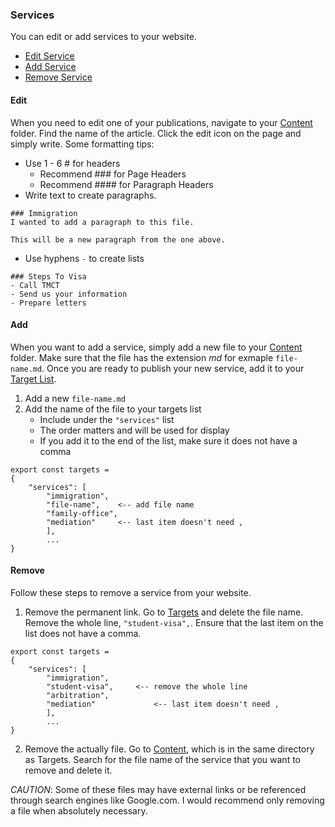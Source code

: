 ### Services
You can edit or add services to your website. 
- [Edit Service](#edit)
- [Add Service](#add)
- [Remove Service](#remove)


#### Edit
When you need to edit one of your publications, navigate to your [Content](../content/) folder. Find the name of the article. Click the edit icon on the page and simply write. Some formatting tips:
- Use 1 - 6 # for headers
	- Recommend ### for Page Headers
	- Recommend #### for Paragraph Headers
- Write text to create paragraphs.
```
### Immigration
I wanted to add a paragraph to this file.

This will be a new paragraph from the one above.

```
- Use hyphens `-` to create lists
```
### Steps To Visa
- Call TMCT
- Send us your information
- Prepare letters
```

#### Add
When you want to add a service, simply add a new file to your [Content](../content/) folder. Make sure that the file has the extension *md* for exmaple `file-name.md`. Once you are ready to publish your new service, add it to your [Target List](../content/targets/targets.js).
1. Add a new `file-name.md`
2. Add the name of the file to your targets list
	- Include under the `"services"` list
	- The order matters and will be used for display
	- If you add it to the end of the list, make sure it does not have a comma
```
export const targets = 
{
	"services": [
		"immigration",
		"file-name",	<-- add file name
		"family-office",
		"mediation"		<-- last item doesn't need ,
		],
		...
}
```


#### Remove
Follow these steps to remove a service from your website. 
1. Remove the permanent link. Go to [Targets](../content/targets/targets.js) and delete the file name. Remove the whole line, `"student-visa",`. Ensure that the last item on the list does not have a comma.
```
export const targets = 
{
	"services": [
		"immigration",
		"student-visa",		<-- remove the whole line
		"arbitration",
		"mediation"				<-- last item doesn't need ,
		], 
		...
}
```
2. Remove the actually file. Go to [Content](../content/), which is in the same directory as Targets. Search for the file name of the service that you want to remove and delete it. 

*CAUTION*: Some of these files may have external links or be referenced through search engines like Google.com. I would recommend only removing a file when absolutely necessary.
